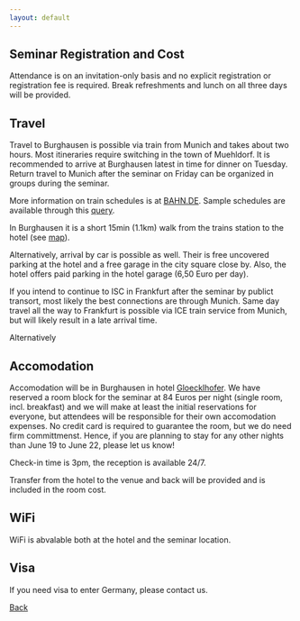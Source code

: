 ```yaml
---
layout: default
---
```


## [](#header-1)Seminar Registration and Cost

Attendance is on an invitation-only basis and no explicit registration or registration fee is required. Break refreshments and lunch on all three days will be provided.

## [](#header-1)Travel

Travel to Burghausen is possible via train from Munich and takes about two hours. Most itineraries require switching in the town of Muehldorf. It is recommended to arrive at Burghausen latest in time for dinner on Tuesday. Return travel to Munich after the seminar on Friday can be organized in groups during the seminar.

More information on train schedules is at <A HREF="https://www.bahn.com/en/view/index.shtml">BAHN.DE</a>. Sample schedules are available through this <a href="https://reiseauskunft.bahn.de/bin/query.exe/en?ld=4041&protocol=https:&seqnr=2&ident=m7.01529541.1526554398&rt=1&rememberSortType=minDeparture&REQ0HafasScrollDir=1">query</a>.

In Burghausen it is a short 15min (1.1km) walk from the trains station to the hotel (see <a href="https://www.google.com/maps/dir/Burghausen,+84489+Burghausen,+Germany/Hotel+Glocklhofer,+Ludwigsberg,+Burghausen,+Germany/@48.1702459,12.8246652,16z/data=!3m1!4b1!4m14!4m13!1m5!1m1!1s0x4775ce1100e5fb73:0x6fb0e475107651f8!2m2!1d12.8284694!2d48.1738909!1m5!1m1!1s0x4775ce0473780e8d:0xeaa559646209eaee!2m2!1d12.8324229!2d48.166132!3e2">map</a>).

Alternatively, arrival by car is possible as well. Their is free uncovered parking at the hotel and a free garage in the city square close by. Also, the hotel offers paid parking in the hotel garage (6,50 Euro per day).

If you intend to continue to ISC in Frankfurt after the seminar by publict transort, most likely the best connections are through Munich. Same day travel all the way to Frankfurt is possible via ICE train service from Munich, but will likely result in a late arrival time.

Alternatively

## [](#header-1)Accomodation

Accomodation will be in Burghausen in hotel <A HREF="http://www.hotel-gloecklhofer.de/">Gloecklhofer</a>. We have reserved a room block for the seminar at 84 Euros per night (single room, incl. breakfast) and we will make at least the initial reservations for everyone, but attendees will be responsible for their own accomodation expenses. No credit card is required to guarantee the room, but we do need firm committmenst. Hence, if you are planning to stay for any other nights than June 19 to June 22, please let us know!

Check-in time is 3pm, the reception is available 24/7.

Transfer from the hotel to the venue and back will be provided and is included in the room cost.


## [](#header-1)WiFi

WiFi is abvalable both at the hotel and the seminar location.


## [](#header-1)Visa

If you need visa to enter Germany, please contact us.

[Back](./)
